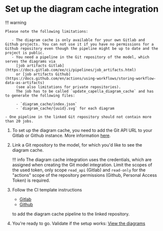<!--
 ~ SPDX-FileCopyrightText: Copyright DB Netz AG and the capella-collab-manager contributors
 ~ SPDX-License-Identifier: Apache-2.0
 -->

# Set up the diagram cache integration

!!! warning

    Please note the following limitations:

       - The diagram cache is only available for your own Gitlab and Github projects. You can not use it if you have no permissions for a Github repository even though the pipeline might be up to date and the project is public.
       - You need a pipeline in the Git repository of the model, which serves the diagrams via
         [job artifacts Gitlab](https://docs.gitlab.com/ee/ci/pipelines/job_artifacts.html)
         or [job artifacts Github](https://docs.github.com/en/actions/using-workflows/storing-workflow-data-as-artifacts)
         (see also limitations for private repositories).
         The job has to be called `update_capella_diagram_cache` and has to generate the following files:

         - `diagram_cache/index.json`
         - `diagram_cache/{uuid}.svg` for each diagram

    - One pipeline in the linked Git repository should not contain more than 20 jobs.

1. To set up the diagram cache, you need to add the Git API URL to your Gitlab
   or Github instance. More information
   [here](../../../settings/model-sources/git.md).
1. Link a Git repository to the model, for which you'd like to see the diagram
   cache.
   <!-- prettier-ignore -->
    !!! info
         The diagram cache integration uses the credentials, which are assigned when
         creating the Git model integration. Limit the scopes of the used token, only
         scope `read_api` (Gitlab) and `read-only` for the "actions" scope of the repository permissions (Github, Personal Access Token) is required.

1. Follow the CI template instructions

   - [Gitlab](https://dsd-dbs.github.io/capella-dockerimages/ci-templates/gitlab/diagram-cache/)
   - [Github](https://dsd-dbs.github.io/capella-dockerimages/ci-templates/github/diagram-cache/)

   to add the diagram cache pipeline to the linked repository.

1. You're ready to go. Validate if the setup works:
   [View the diagrams](./view_diagram_cache.md)
